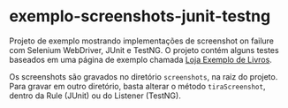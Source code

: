 # exemplo-screenshots-junit-testng

Projeto de exemplo mostrando implementações de screenshot on failure com Selenium WebDriver, JUnit e TestNG. O projeto contém alguns testes baseados em uma página de exemplo chamada [Loja Exemplo de Livros](http://www.lojaexemplodelivros.com.br/).

Os screenshots são gravados no diretório `screenshots`, na raiz do projeto. Para gravar em outro diretório, basta alterar o método `tiraScreenshot`, dentro da Rule (JUnit) ou do Listener (TestNG).
